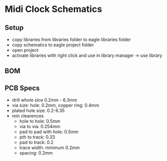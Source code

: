 # Midi Clock Schematics

## Setup
* copy libraries from libraries folder to eagle libraries folder
* copy schematics to eagle project folder
* open project
* activate libraries with right click and use in library manager -> use library

## BOM

## PCB Specs

* drill whole sice 0.2mm - 6.3mm
* via size: hole: 0.2mm, copper ring: 0.4mm
* plated hole size: 0.2-6.35
* min clearences
  * hole to hole: 0.5mm
  * via to via: 0.254mm
  * pad to pad with hole: 0.5mm
  * pth to track: 0.33
  * pad to track: 0.2
  * trace width: minimum 0.2mm
  * spacing: 0.2mm